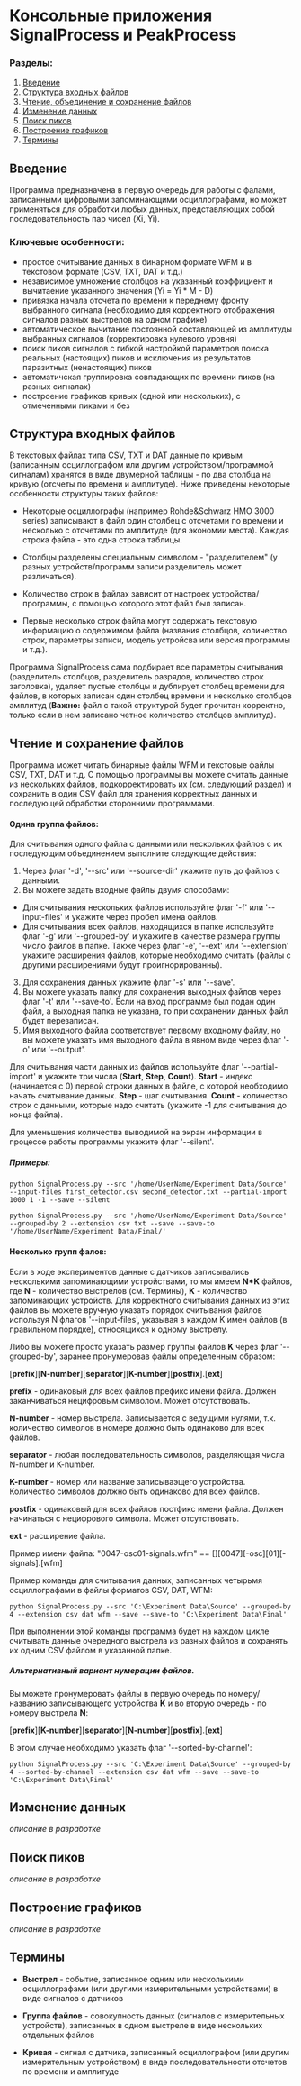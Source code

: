 Консольные приложения SignalProcess и PeakProcess
=================================================

### Разделы:
1. [Введение](#введение)
1. [Структура входных файлов](#структура-входных-файлов)
1. [Чтение, объединение и сохранение файлов](#чтение-и-сохранение-файлов)
1. [Изменение данных](#изменение-данных)
1. [Поиск пиков](#поиск-пиков)
1. [Построение графиков](#построение-графиков)
1. [Термины](#термины)

Введение
--------

Программа предназначена в первую очередь для работы с фалами, записанными цифровыми запоминающими осциллографами, но может применяться для обработки любых данных, представляющих собой последовательность пар чисел (Xi, Yi).

### Ключевые особенности:

* простое считывание данных в бинарном формате WFM и в текстовом формате (CSV, TXT, DAT и т.д.)
* независимое умножение столбцов на указанный коэффициент и вычитаение указанного значения (Yi = Yi * M - D)
* привязка начала отсчета по времени к переднему фронту выбранного сигнала (необходимо для корректного отображения сигналов разных выстрелов на одном графике)
* автоматическое вычитание постоянной составляющей из амплитуды выбранных сигналов (корректировка нулевого уровня)
* поиск пиков сигналов с гибкой настройкой параметров поиска реальных (настоящих) пиков и исключения из результатов паразитных (ненастоящих) пиков
* автоматичская группировка совпадающих по времени пиков (на разных сигналах)
* построение графиков кривых (одной или нескольких), с отмеченными пиками и без


Структура входных файлов
------------------------

В текстовых файлах типа CSV, TXT и DAT данные по кривым (записанным осциллографом или другим устройством/программой сигналам) хранятся в виде двумерной таблицы - по два столбца на кривую (отсчеты по времени и амплитуде). Ниже приведены некоторые особенности структуры таких файлов:

* Некоторые осциллографы (например Rohde&Schwarz HMO 3000 series) записывают в файл один столбец с отсчетами по времени и несколько с отсчетами по амплитуде (для экономии места). Каждая строка файла - это одна строка таблицы. 

* Столбцы разделены специальным символом - "разделителем" (у разных устройств/программ записи разделитель может различаться). 

* Количество строк в файлах зависит от настроек устройства/программы, с помощью которого этот файл был записан. 

* Первые несколько строк файла могут содержать текстовую информацию о содержимом файла (названия столбцов, количество строк, параметры записи, модель устройсва или версия программы и т.д.).

Программа SignalProcess сама подбирает все параметры считывания (разделитель столбцов, разделитель разрядов, количество строк заголовка), удаляет пустые столбцы и дублирует столбец времени для файлов, в которых записан один столбец времени и несколько столбцов амплитуд (**Важно:** файл с такой структурой будет прочитан корректно, только если в нем записано четное количество столбцов амплитуд). 


Чтение и сохранение файлов
--------------------------

Программа может читать бинарные файлы WFM и текстовые файлы CSV, TXT, DAT и т.д. С помощью программы вы можете считать данные из нескольких файлов, подкорректировать их (см. следующий раздел) и сохранить в один CSV файл для хранения корректных данных и последующей обработки сторонними программами.

#### Одина группа файлов:
Для считывания одного файла с данными или нескольких файлов с их последующим объединением выполните следующие действия:
1. Через флаг '-d', '--src' или '--source-dir' укажите путь до файлов с данными.
2. Вы можете задать входные файлы двумя способами: 
  * Для считывания нескольких файлов используйте флаг '-f' или '--input-files' и укажите через пробел имена файлов.
  * Для считывания всех файлов, находящихся в папке используйте флаг '-g' или '--grouped-by' и укажите в качестве размера группы число файлов в папке. Также через флаг '-e', '--ext' или '--extension' укажите расширения файлов, которые необходимо считать (файлы с другими расширениями будут проигнорированны).
3. Для сохранения данных укажите флаг '-s' или '--save'.
4. Вы можете указать папку для сохранения выходных файлов через флаг '-t' или '--save-to'. Если на вход программе был подан один файл, а выходная папка не указана, то при сохранении данных файл будет перезаписан.
5. Имя выходного файла соответствует первому входному файлу, но вы можете указать имя выходного файла в явном виде через флаг '-o' или '--output'.

Для считывания части данных из файлов используйте флаг '--partial-import' и укажите три числа (**Start**, **Step**, **Count**). **Start** - индекс (начинается с 0) первой строки данных в файле, с которой необходимо начать считывание данных. **Step** - шаг считывания. **Count** - количество строк с данными, которые надо считать (укажите -1 для считывания до конца файла).

Для уменьшения количества выводимой на экран информации в процессе работы программы укажите флаг '--silent'.

##### Примеры:
```
python SignalProcess.py --src '/home/UserName/Experiment Data/Source' --input-files first_detector.csv second_detector.txt --partial-import 1000 1 -1 --save --silent
```
```
python SignalProcess.py --src '/home/UserName/Experiment Data/Source' --grouped-by 2 --extension csv txt --save --save-to '/home/UserName/Experiment Data/Final/'
```
#### Несколько групп фалов:
Если в ходе экспериментов данные с датчиков записывались несколькими запоминающими устройствами, то мы имеем **N*K** файлов, где **N** - количество выстрелов (см. Термины), **K** - количество запоминающих устройств. Для корректного считывания данных из этих файлов вы можете вручную указать порядок считывания файлов используя N флагов '--input-files', указывая в каждом K имен файлов (в правильном порядке), относящихся к одному выстрелу. 

Либо вы можете просто указать размер группы файлов **K** через флаг '--grouped-by', заранее пронумеровав файлы определенным образом:

[**prefix**][**N-number**][**separator**][**K-number**][**postfix**].[**ext**]

**prefix** - одинаковый для всех файлов префикс имени файла. Должен заканчиваться нецифровым символом. Может отсутствовать.

**N-number** - номер выстрела. Записывается с ведущими нулями, т.к. количество символов в номере должно быть одинаково для всех файлов.

**separator** - любая последовательность символов, разделяющая числа N-number и K-number.

**K-number** - номер или название записываэщего устройства. Количество символов должно быть одинаково для всех файлов.

**postfix** - одинаковый для всех файлов постфикс имени файла. Должен начинаться с нецифрового символа. Может отсутствовать.

**ext** - расширение файла.

Пример имени файла: "0047-osc01-signals.wfm" == [][0047][-osc][01][-signals].[wfm]

Пример команды для считывания данных, записанных четырьмя осциллографами в файлы форматов CSV, DAT, WFM:
```
python SignalProcess.py --src 'C:\Experiment Data\Source' --grouped-by 4 --extension csv dat wfm --save --save-to 'C:\Experiment Data\Final'
```
При выполнении этой команды программа будет на каждом цикле считывать данные очередного выстрела из разных файлов и сохранять их одним CSV файлом в указанной папке.

##### Альтернативный вариант нумерации файлов.
Вы можете пронумеровать файлы в первую очередь по номеру/названию записывающего устройства **K** и во вторую очередь - по номеру выстрела **N**:

[**prefix**][**K-number**][**separator**][**N-number**][**postfix**].[**ext**]

В этом случае необходимо указать флаг '--sorted-by-channel':
```
python SignalProcess.py --src 'C:\Experiment Data\Source' --grouped-by 4 --sorted-by-channel --extension csv dat wfm --save --save-to 'C:\Experiment Data\Final'
```

Изменение данных
----------------
*описание в разработке*


Поиск пиков
-----------
*описание в разработке*


Построение графиков
-------------------
*описание в разработке*


Термины 
-------

* **Выстрел** - событие, записанное одним или несколькими осциллографами (или другими измерительными устройствами) в виде сигналов с датчиков

* **Группа файлов** - совокупность данных (сигналов с измерительных устройств), записанных в одном выстреле в виде нескольких отдельных файлов

* **Кривая** - сигнал с датчика, записанный осциллографом (или другим измерительным устройством) в виде последовательности отсчетов по времени и амплитуде

